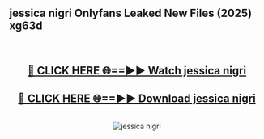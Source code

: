 <h2>jessica nigri Onlyfans Leaked New Files (2025) xg63d</h2>
<br>
<div align="center">
<h2><a href="https://mediafiles.top/jessica_nigri&ref=git" rel="nofollow">🔴 CLICK HERE 🌐==►► Watch jessica nigri</a></h2>
<h2><a href="https://mediafiles.top/jessica_nigri&ref=git" rel="nofollow">🔴 CLICK HERE 🌐==►► Download jessica nigri</a></h2>
<br>
<a href="https://mediafiles.top/jessica_nigri&ref=git" rel="nofollow" data-target="animated-image.originalLink"><img src="https://i.ibb.co.com/xMMVF88/686577567.gif" alt="jessica nigri" style="max-width: 100%; display: inline-block;" data-target="animated-image.originalImage"></a>
</div>
<br>
<br>